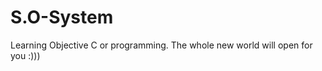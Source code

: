 S.O-System
==========
Learning Objective C or programming. The whole new world will open for you :)))

